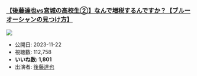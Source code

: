 ### [【後藤達也vs宮城の高校生②】なんで増税するんですか？【ブルーオーシャンの見つけ方】](https://www.youtube.com/watch?v=hK9mK4npRZY)
[![](https://img.youtube.com/vi/hK9mK4npRZY/sddefault.jpg)](https://www.youtube.com/watch?v=hK9mK4npRZY)
-   公開日: 2023-11-22
-   視聴数: 112,758
-   **いいね数: 1,801**
-   出演者: [後藤達也](/rehacq_fan/people/後藤達也 "wikilink")
